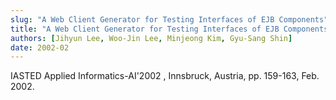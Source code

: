 ```yaml
---
slug: "A Web Client Generator for Testing Interfaces of EJB Components"
title: "A Web Client Generator for Testing Interfaces of EJB Components"
authors: [Jihyun Lee, Woo-Jin Lee, Minjeong Kim, Gyu-Sang Shin]
date: 2002-02
---
```


IASTED Applied Informatics-AI'2002 , Innsbruck, Austria, pp. 159-163, Feb. 2002.
